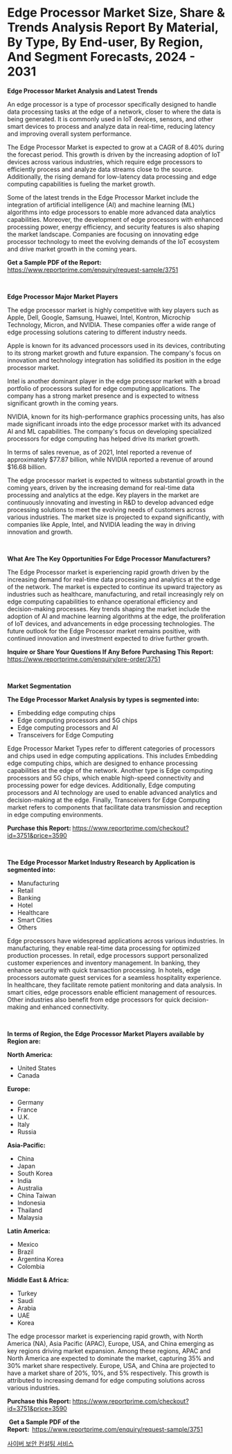 <p><h1>Edge Processor Market Size, Share & Trends Analysis Report By Material, By Type, By End-user, By Region, And Segment Forecasts, 2024 - 2031</h1></p><p><strong>Edge Processor Market Analysis and Latest Trends</strong></p>
<p><p>An edge processor is a type of processor specifically designed to handle data processing tasks at the edge of a network, closer to where the data is being generated. It is commonly used in IoT devices, sensors, and other smart devices to process and analyze data in real-time, reducing latency and improving overall system performance.</p><p>The Edge Processor Market is expected to grow at a CAGR of 8.40% during the forecast period. This growth is driven by the increasing adoption of IoT devices across various industries, which require edge processors to efficiently process and analyze data streams close to the source. Additionally, the rising demand for low-latency data processing and edge computing capabilities is fueling the market growth.</p><p>Some of the latest trends in the Edge Processor Market include the integration of artificial intelligence (AI) and machine learning (ML) algorithms into edge processors to enable more advanced data analytics capabilities. Moreover, the development of edge processors with enhanced processing power, energy efficiency, and security features is also shaping the market landscape. Companies are focusing on innovating edge processor technology to meet the evolving demands of the IoT ecosystem and drive market growth in the coming years.</p></p>
<p><strong>Get a Sample PDF of the Report:&nbsp;</strong> <a href="https://www.reportprime.com/enquiry/request-sample/3751">https://www.reportprime.com/enquiry/request-sample/3751</a></p>
<p>&nbsp;</p>
<p><strong>Edge Processor Major Market Players</strong></p>
<p><p>The edge processor market is highly competitive with key players such as Apple, Dell, Google, Samsung, Huawei, Intel, Kontron, Microchip Technology, Micron, and NVIDIA. These companies offer a wide range of edge processing solutions catering to different industry needs.</p><p>Apple is known for its advanced processors used in its devices, contributing to its strong market growth and future expansion. The company's focus on innovation and technology integration has solidified its position in the edge processor market.</p><p>Intel is another dominant player in the edge processor market with a broad portfolio of processors suited for edge computing applications. The company has a strong market presence and is expected to witness significant growth in the coming years.</p><p>NVIDIA, known for its high-performance graphics processing units, has also made significant inroads into the edge processor market with its advanced AI and ML capabilities. The company's focus on developing specialized processors for edge computing has helped drive its market growth.</p><p>In terms of sales revenue, as of 2021, Intel reported a revenue of approximately $77.87 billion, while NVIDIA reported a revenue of around $16.68 billion.</p><p>The edge processor market is expected to witness substantial growth in the coming years, driven by the increasing demand for real-time data processing and analytics at the edge. Key players in the market are continuously innovating and investing in R&D to develop advanced edge processing solutions to meet the evolving needs of customers across various industries. The market size is projected to expand significantly, with companies like Apple, Intel, and NVIDIA leading the way in driving innovation and growth.</p></p>
<p>&nbsp;</p>
<p><strong>What Are The Key Opportunities For Edge Processor Manufacturers?</strong></p>
<p><p>The Edge Processor market is experiencing rapid growth driven by the increasing demand for real-time data processing and analytics at the edge of the network. The market is expected to continue its upward trajectory as industries such as healthcare, manufacturing, and retail increasingly rely on edge computing capabilities to enhance operational efficiency and decision-making processes. Key trends shaping the market include the adoption of AI and machine learning algorithms at the edge, the proliferation of IoT devices, and advancements in edge processing technologies. The future outlook for the Edge Processor market remains positive, with continued innovation and investment expected to drive further growth.</p></p>
<p><strong>Inquire or Share Your Questions If Any Before Purchasing This Report:</strong> <a href="https://www.reportprime.com/enquiry/pre-order/3751">https://www.reportprime.com/enquiry/pre-order/3751</a></p>
<p>&nbsp;</p>
<p><strong>Market Segmentation</strong></p>
<p><strong>The Edge Processor Market Analysis by types is segmented into:</strong></p>
<p><ul><li>Embedding edge computing chips</li><li>Edge computing processors and 5G chips</li><li>Edge computing processors and AI</li><li>Transceivers for Edge Computing</li></ul></p>
<p><p>Edge Processor Market Types refer to different categories of processors and chips used in edge computing applications. This includes Embedding edge computing chips, which are designed to enhance processing capabilities at the edge of the network. Another type is Edge computing processors and 5G chips, which enable high-speed connectivity and processing power for edge devices. Additionally, Edge computing processors and AI technology are used to enable advanced analytics and decision-making at the edge. Finally, Transceivers for Edge Computing market refers to components that facilitate data transmission and reception in edge computing environments.</p></p>
<p><strong>Purchase this Report:&nbsp;</strong><a href="https://www.reportprime.com/checkout?id=3751&price=3590">https://www.reportprime.com/checkout?id=3751&price=3590</a></p>
<p>&nbsp;</p>
<p><strong>The Edge Processor Market Industry Research by Application is segmented into:</strong></p>
<p><ul><li>Manufacturing</li><li>Retail</li><li>Banking</li><li>Hotel</li><li>Healthcare</li><li>Smart Cities</li><li>Others</li></ul></p>
<p><p>Edge processors have widespread applications across various industries. In manufacturing, they enable real-time data processing for optimized production processes. In retail, edge processors support personalized customer experiences and inventory management. In banking, they enhance security with quick transaction processing. In hotels, edge processors automate guest services for a seamless hospitality experience. In healthcare, they facilitate remote patient monitoring and data analysis. In smart cities, edge processors enable efficient management of resources. Other industries also benefit from edge processors for quick decision-making and enhanced connectivity.</p></p>
<p>&nbsp;</p>
<p><strong>In terms of Region, the Edge Processor Market Players available by Region are:</strong></p>
<p>
    <p> <strong> North America: </strong>
        <ul>
            <li>United States</li>
            <li>Canada</li>
        </ul>
        </p> 
    <p> <strong> Europe: </strong>
        <ul>
            <li>Germany</li>
            <li>France</li>
            <li>U.K.</li>
            <li>Italy</li>
            <li>Russia</li>
        </ul>
        </p> 
    <p> <strong> Asia-Pacific: </strong>
        <ul>
            <li>China</li>
            <li>Japan</li>
            <li>South Korea</li>
            <li>India</li>
            <li>Australia</li>
            <li>China Taiwan</li>
            <li>Indonesia</li>
            <li>Thailand</li>
            <li>Malaysia</li>
        </ul>
        </p> 
    <p> <strong> Latin America: </strong>
        <ul>
            <li>Mexico</li>
            <li>Brazil</li>
            <li>Argentina Korea</li>
            <li>Colombia</li>
        </ul>
        </p> 
    <p> <strong> Middle East & Africa: </strong>
        <ul>
            <li>Turkey</li>
            <li>Saudi</li>
            <li>Arabia</li>
            <li>UAE</li>
            <li>Korea</li>
        </ul>
    </p>
    </p>
<p><p>The edge processor market is experiencing rapid growth, with North America (NA), Asia Pacific (APAC), Europe, USA, and China emerging as key regions driving market expansion. Among these regions, APAC and North America are expected to dominate the market, capturing 35% and 30% market share respectively. Europe, USA, and China are projected to have a market share of 20%, 10%, and 5% respectively. This growth is attributed to increasing demand for edge computing solutions across various industries.</p></p>
<p><strong>Purchase this Report: </strong><a href="https://www.reportprime.com/checkout?id=3751&price=3590">https://www.reportprime.com/checkout?id=3751&price=3590</a></p>
<p>&nbsp;<strong>Get a Sample PDF of the Report:&nbsp;&nbsp;</strong><a href="https://www.reportprime.com/enquiry/request-sample/3751">https://www.reportprime.com/enquiry/request-sample/3751</a></p>
<p><strong></strong></p>
<p><p><a href="https://github.com/qpfbabw35734906/Market-Research-Report-List-1/blob/main/413599813755.md">사이버 보안 컨설팅 서비스</a></p></p>